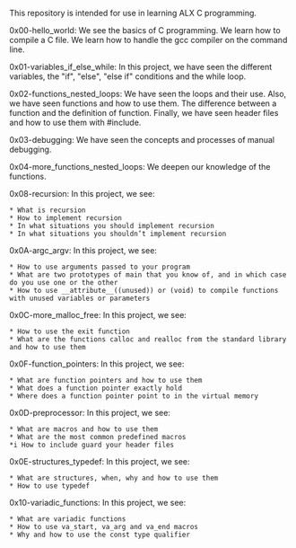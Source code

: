 This repository is intended for use in learning ALX C programming.

0x00-hello_world: We see the basics of C programming. We learn how to compile a C file. We learn how to handle the gcc compiler on the command line.

0x01-variables_if_else_while: In this project, we have seen the different variables, the "if", "else", "else if" conditions and the while loop.

0x02-functions_nested_loops: We have seen the loops and their use. Also, we have seen functions and how to use them. The difference between a function and the definition of function. Finally, we have seen header files and how to use them with #include.

0x03-debugging: We have seen the concepts and processes of manual debugging.

0x04-more_functions_nested_loops: We deepen our knowledge of the functions.

0x08-recursion: In this project, we see:

	* What is recursion
	* How to implement recursion
	* In what situations you should implement recursion
	* In what situations you shouldn’t implement recursion

0x0A-argc_argv: In this project, we see:

	* How to use arguments passed to your program
	* What are two prototypes of main that you know of, and in which case do you use one or the other
	* How to use __attribute__((unused)) or (void) to compile functions with unused variables or parameters

0x0C-more_malloc_free: In this project, we see:

	* How to use the exit function
	* What are the functions calloc and realloc from the standard library and how to use them

0x0F-function_pointers: In this project, we see:

	* What are function pointers and how to use them
	* What does a function pointer exactly hold
	* Where does a function pointer point to in the virtual memory

0x0D-preprocessor: In this project, we see:

	* What are macros and how to use them
	* What are the most common predefined macros
	*i How to include guard your header files

0x0E-structures_typedef: In this project, we see:

	* What are structures, when, why and how to use them
	* How to use typedef

0x10-variadic_functions: In this project, we see:

	* What are variadic functions
	* How to use va_start, va_arg and va_end macros
	* Why and how to use the const type qualifier
